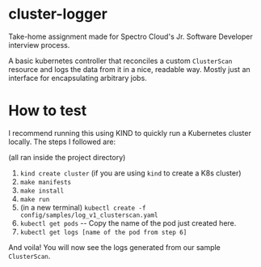 # cluster-logger

Take-home assignment made for Spectro Cloud's Jr. Software Developer interview process.

A basic kubernetes controller that reconciles a custom `ClusterScan` resource and logs the data from it in a nice, readable way. Mostly just an interface for encapsulating arbitrary jobs.

# How to test
I recommend running this using KIND to quickly run a Kubernetes cluster locally. The steps I followed are:

(all ran inside the project directory)

1. `kind create cluster` (if you are using `kind` to create a K8s cluster)
2. `make manifests`
3. `make install`
4. `make run`
5. (in a new terminal) `kubectl create -f config/samples/log_v1_clusterscan.yaml`
6. `kubectl get pods` -- Copy the name of the pod just created here.
7. `kubectl get logs [name of the pod from step 6]`

And voila! You will now see the logs generated from our sample `ClusterScan`.
